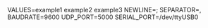 VALUES=example1 example2 example3
NEWLINE=;
SEPARATOR=,
BAUDRATE=9600
UDP_PORT=5000
SERIAL_PORT=/dev/ttyUSB0